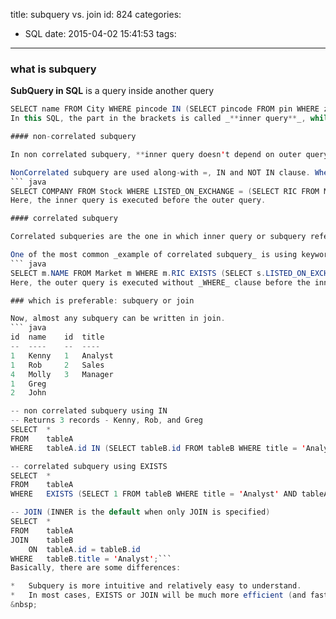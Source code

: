 title: subquery vs. join
id: 824
categories:
  - SQL
date: 2015-04-02 15:41:53
tags:
---

### what is subquery

**SubQuery in SQL** is a query inside another query
``` java
SELECT name FROM City WHERE pincode IN (SELECT pincode FROM pin WHERE zone='west')```
In this SQL, the part in the brackets is called _**inner query**_, while the part out of the brackets is called _**outer query**_.

#### non-correlated subquery

In non correlated subquery, **inner query doesn't depend on outer query** and can run as stand alone query.

NonCorrelated subquery are used along-with =, IN and NOT IN clause. When you use =, the subquery must return only 1 row.
``` java
SELECT COMPANY FROM Stock WHERE LISTED_ON_EXCHANGE = (SELECT RIC FROM Market WHERE COUNTRY='Japan');```
Here, the inner query is executed before the outer query.

#### correlated subquery

Correlated subqueries are the one in which inner query or subquery reference outer query.

One of the most common _example of correlated subquery_ is using keywords exits and not exits.
``` java
SELECT m.NAME FROM Market m WHERE m.RIC EXISTS (SELECT s.LISTED_ON_EXCHANGE FROM Stock s WHERE s.LISTED_ON_EXCHANGE=m.RIC);```
Here, the outer query is executed without _WHERE_ clause before the inner query.

### which is preferable: subquery or join

Now, almost any subquery can be written in join.
``` java
id  name    id  title
--  ----    --  ----
1   Kenny   1   Analyst
1   Rob     2   Sales
4   Molly   3   Manager
1   Greg
2   John

-- non correlated subquery using IN
-- Returns 3 records - Kenny, Rob, and Greg
SELECT  *
FROM    tableA
WHERE   tableA.id IN (SELECT tableB.id FROM tableB WHERE title = 'Analyst');

-- correlated subquery using EXISTS
SELECT  *
FROM    tableA
WHERE   EXISTS (SELECT 1 FROM tableB WHERE title = 'Analyst' AND tableA.id = tableB.id);

-- JOIN (INNER is the default when only JOIN is specified)
SELECT  *
FROM    tableA
JOIN    tableB
    ON  tableA.id = tableB.id
WHERE   tableB.title = 'Analyst';```
Basically, there are some differences:

*   Subquery is more intuitive and relatively easy to understand.
*   In most cases, EXISTS or JOIN will be much more efficient (and faster) than an IN statement.
&nbsp;